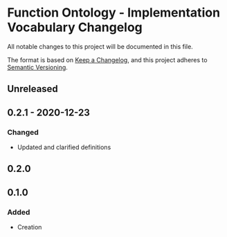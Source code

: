 # Function Ontology - Implementation Vocabulary Changelog
All notable changes to this project will be documented in this file.

The format is based on [Keep a Changelog](https://keepachangelog.com/en/1.0.0/),
and this project adheres to [Semantic Versioning](https://semver.org/spec/v2.0.0.html).

## Unreleased

## 0.2.1 - 2020-12-23

### Changed

- Updated and clarified definitions

## 0.2.0

## 0.1.0

### Added

- Creation
